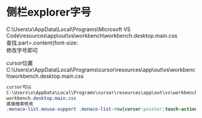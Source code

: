 # 侧栏explorer字号

C:\Users\x\AppData\Local\Programs\Microsoft VS Code\resources\app\out\vs\workbench\workbench.desktop.main.css  
查找.part>.content{font-size:  
修改字号即可  

cursor位置  
C:\Users\x\AppData\Local\Programs\cursor\resources\app\out\vs\workbench\workbench.desktop.main.css

```css
cursor可以
C:\Users\x\AppData\Local\Programs\cursor\resources\app\out\vs\workbench
workbench.desktop.main.css
直接搜索修改
.monaco-list.mouse-support .monaco-list-row{cursor:pointer;touch-action:none;font-size:18px}
```

